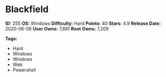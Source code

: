 # Blackfield

**ID:** 255
**OS:** Windows
**Difficulty:** Hard
**Points:** 40
**Stars:** 4.9
**Release Date:** 2020-06-06
**User Owns:** 7,881
**Root Owns:** 7,209

**Tags:**
- Hard
- Windows
- Windows
- Web
- Powershell

